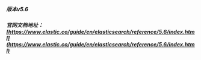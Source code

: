 ##### 版本v5.6
##### 官网文档地址：[https://www.elastic.co/guide/en/elasticsearch/reference/5.6/index.html](https://www.elastic.co/guide/en/elasticsearch/reference/5.6/index.html)


